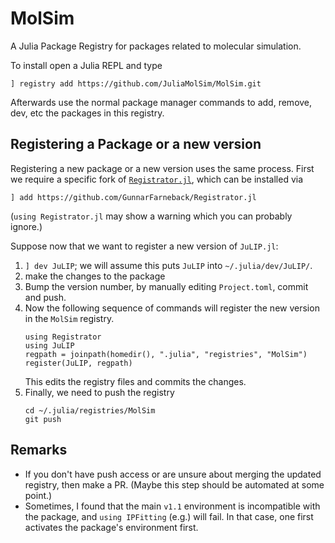 # MolSim

A Julia Package Registry for packages related to molecular simulation.

To install open a Julia REPL and type
```{julia}
] registry add https://github.com/JuliaMolSim/MolSim.git
```
Afterwards use the normal package manager commands to add, remove, dev, etc the packages in this registry.

## Registering a Package or a new version

Registering a new package or a new version uses the same process. First we require a specific fork of [`Registrator.jl`](https://github.com/GunnarFarneback/Registrator.jl), which can be installed via
```{julia}
] add https://github.com/GunnarFarneback/Registrator.jl
```
(`using Registrator.jl` may show a warning which you can probably ignore.)

Suppose now that we want to register a new version of `JuLIP.jl`:
1. `] dev JuLIP`; we will assume this puts `JuLIP` into  `~/.julia/dev/JuLIP/`.
2. make the changes to the package
3. Bump the version number, by manually editing `Project.toml`, commit and push.
4. Now the following sequence of commands will register the new version in the `MolSim` registry.
   ```{julia}
   using Registrator
   using JuLIP
   regpath = joinpath(homedir(), ".julia", "registries", "MolSim")
   register(JuLIP, regpath)
   ```
   This edits the registry files and commits the changes.
5. Finally, we need to push the registry
   ```{bash}
   cd ~/.julia/registries/MolSim
   git push
   ```

## Remarks

* If you don't have push access or are unsure about merging the updated registry, then make a PR. (Maybe this step should be automated at some point.)
* Sometimes, I found that the main `v1.1` environment is incompatible with the package, and `using IPFitting` (e.g.) will fail. In that case, one first activates the package's environment  first.
